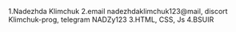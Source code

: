 
1.Nadezhda Klimchuk 2.email nadezhdaklimchuk123@mail, discort Klimchuk-prog, telegram NADZy123 3.HTML, CSS, Js 4.BSUIR
